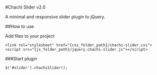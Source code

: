 #Chachi Slider v2.0

A minimal and responsive slider plugin to jQuery.

##How to use

Add files to your project

    <link rel="stylesheet" href="{css_folder_path}/chachi-slider.css">
    <script src="{js_folder_path}/jquery.chachi-slider.js"></script>

###Start plugin

    $('#slider').chachiSlider();
